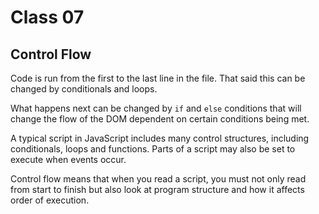 # Class 07

## Control Flow

Code is run from the first to the last line in the file. That said this can be changed by conditionals and loops.

What happens next can be changed by `if` and `else` conditions that will change the flow of the DOM dependent on certain conditions being met.

 A typical script in JavaScript includes many control structures, including conditionals, loops and functions. Parts of a script may also be set to execute when events occur.
 
 Control flow means that when you read a script, you must not only read from start to finish but also look at program structure and how it affects order of execution.
